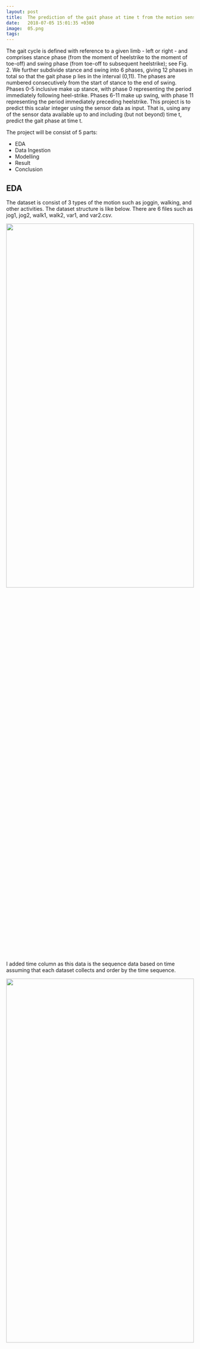 ```yaml
---
layout: post
title:  The prediction of the gait phase at time t from the motion sensor data
date:   2018-07-05 15:01:35 +0300
image:  05.png
tags:   
---
```

The gait cycle is defined with reference to a given limb - left or right - and comprises stance phase (from the moment of heelstrike to the moment of toe-off) and swing phase (from toe-off to subsequent heelstrike); see Fig. 2. We further subdivide stance and swing into 6 phases, giving 12 phases in total so that the gait phase p lies in the interval (0,11). The phases are numbered consecutively from the start of stance to the end of swing. Phases 0-5 inclusive make up stance, with phase 0 representing the period immediately following heel-strike. Phases 6-11 make up swing, with phase 11 representing the period immediately preceding heelstrike. This project is to predict this scalar integer using the sensor data as input. That is, using any of the sensor data available up to and including (but not beyond) time t, predict the gait phase at time t.

The project will be consist of 5 parts:
* EDA
* Data Ingestion
* Modelling
* Result
* Conclusion


## EDA

The dataset is consist of 3 types of the motion such as joggin, walking, and other activities. The dataset structure is like below. There are 6 files such as jog1, jog2, walk1, walk2, var1, and var2.csv.
<p align="center"><img style="margin:0px 0 10px 0" src="{{ site.baseurl }}/images/35.png" width="100%" height="50%"></p>
I added time column as this data is the sequence data based on time assuming that each dataset collects and order by the time sequence.
<p align="center"><img style="margin:0px 0 10px 0" src="{{ site.baseurl }}/images/36.png" width="100%" height="50%"></p>
Check the distribution of labels for each dataset!!! We can see each dataset is needed the augmentation about label. Only var2 file is mostly uniformly distributed!
<p align="center"><img style="margin:0px 0 0px 0" src="{{ site.baseurl }}/images/37.png" width="100%" height="50%"></p>
Check the outliers for each dataset! Each dataset looks lots of outliers in each boxplot. So, I assumed that when removing outliers, other factors check needed!
<p align="center" width="100%"><img style="margin:0px 0 0px 0" src="{{ site.baseurl }}/images/38.png" align="center" width="45%">
<img style="margin:0px 0 0px 0" src="{{ site.baseurl }}/images/43.png" align="center" width="45%"></p>
<p align="center" width="100%"><img style="margin:0px 0 0px 0" src="{{ site.baseurl }}/images/44.png" width="45%">
<img style="margin:0px 0 0px 0" src="{{ site.baseurl }}/images/45.png" width="45%"></p>
<p align="center" width="100%"><img style="margin:0px 0 0px 0" src="{{ site.baseurl }}/images/46.png" width="45%">
<img style="margin:0px 0 0px 0" src="{{ site.baseurl }}/images/47.png" width="45%"></p>




Each feature is normalised or not?? I found out the fact like below.

jog1 - acc_x_left, acc_x_right outliers remove needed

jog2 - acc_x_left, acc_x_right outliers remove needed

walk1 - no

walk2 - no

var1 - no

var2 - acc_x_left, acc_x_right outliers remove needed
<p align="center"><img style="margin:0px 0 0px 0" src="{{ site.baseurl }}/images/39.png" width="100%" height="50%"></p>
Check the skewness for each dataset! if the skewness > 1,then log transform needed!
<p align="center"><img style="margin:0px" src="{{ site.baseurl }}/images/40.png" width="100%" height="30%"></p>
Check the correlation! When I try to remove outliers, I could refer this correlation.

jog1 - gyr_y_right negative correlation (-0.46), gyr_z_left positive correlation (0.72)

jog2 - gyr_y_right negative correlation (-0.35), gyr_z_left positive correlation (0.72)

walk1 - gyr_y_right negative correlation (-0.59), gyr_z_left positive correlation (0.65)

walk2 - acc_y_right, acc_z_left negative correlation (-0.32, -0.3), gyr_z_left positive correlation (0.57)

var1 - gyr_y_right negative correlation (-0.25), gyr_z_left positive correlation (0.56)

var2 - acc_z_left negative correlation (-0.16), gyr_z_left positive correlation (0.64)
<p align="center"><img style="margin:0px 0 0px 0" src="{{ site.baseurl }}/images/41.png" width="100%" height="50%"></p>


## Data Ingestion
I divided the train/test dataset for the input dataset for the model.
I could basically get 3files (jog,walk,var) and preprocessed depending on method parameter. The method parametesr are like below.
1. Outliers removing
2. Log transformation
3. PCA
4. Feature selection
Of course, features standardisation is essential and the one-hot encoding for labels is in the model train step. To make even for the distirbution in labels, I utilised the SMOTE method. After augmentation for each dataset (jog,walk,var) is like below.
<p align="center"><img style="margin:0px 0 10px 0" src="{{ site.baseurl }}/images/42.png" width="100%" height="50%"></p>


## Modelling
I constructed the Autoencoder for extracting features and Softmax for classification.
1. Autoencoder
   
Autoencoder is an unsupervised learning technique that converts input into a signal through an encoder and then creates a label through a decoder. In this project, I utilised only the encoder part. It means I could get the specific features from the encoder part like the function of feature extraction. I used the latent vector Z for the input of the softmax classifier. (refer to the picture below)
<p align="center"><img style="margin:0px 0 10px 0" src="{{ site.baseurl }}/images/48.png" width="100%" height="50%"></p>
I utilised 2 hidden layers and sigmoid as an activation function in the encoder. For tuning the Autoencoder, I used RMSprop optimiser and MSE loss function. I defined the first hidden layer as 8, and the 2nd hidden layer as 4. 

2. Softmax
Softmax Regression can be considered a generalized logistic regression. It is not simply a model for binary classification, but a multinomial logistic regression (multinomial LR) for classifying multiple multi-classes. It is not a form of gathering and combining several binary classifiers, but a generalized form. Given a sample x, the softmax regression model calculates the score for each class 12 Calculate. The softmax function is applied to the scores to estimate the probability of each class. Refer to the image below.
<p align="center"><img style="margin:0px 0 10px 0" src="{{ site.baseurl }}/images/49.png" width="100%" height="50%"></p>
For tuning the Softmax, I used SGD optimiser and cross entropy loss function or hinge function. 
I defined the parameters models, dataset, learning rate, number of epochs, and display step so that I can experiment dependiong on parameters. Basically, I defined learning_rate_RMSProp=0.02, learning_rate_GradientDescent=0.5, num_epochs=100, display_step=1.


## Result
I used the accuracy of the model as the evaluation metric. I experimented the model dependion on the dataset (jog, walk, var) which was preprocessed and the parameters. Here is the results according to the conditions.
<p align="center"><img style="margin:0px 0 10px 0" src="{{ site.baseurl }}/images/50.png" width="100%" height="50%"></p>


## Conclusion
* jog file : All features are standardised only, was outperformed. This file is mostly not biased, so other preprocessed methods didn't work. It's enough for applying the extracted features from the Autoencoder.
* walk file : All features are standardised only, was outperformed. This file is mostly not biased, so other preprocessed methods didn't work. It's enough for applying the extracted features from the Autoencoder. Interestingly, the feature selection based on the correlation performed better than PCA.
* var file : This file is much more biased in 'acc_x_left' and 'acc_x_right'. Hence, the log transformation for these features worked well for extracting features from the Autoencoder.
  From this experiment, I found out the features extraction from the Autoencoder much more outperformed that other data preprocessing methods like PCA and feature selection.

